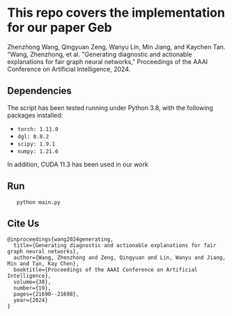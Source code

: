 # This repo covers the implementation for our paper Geb

Zhenzhong Wang, Qingyuan Zeng, Wanyu Lin, Min Jiang, and Kaychen Tan. "Wang, Zhenzhong, et al. "Generating diagnostic and actionable explanations for fair graph neural networks," Proceedings of the AAAI Conference on Artificial Intelligence, 2024.

Dependencies
-----

The script has been tested running under Python 3.8, with the following packages installed:

- `torch: 1.11.0   `
- `dgl: 0.8.2   `
- `scipy: 1.9.1 `
- `numpy: 1.21.6 `

In addition, CUDA 11.3 has been used in our work

Run
-----

       python main.py


Cite Us
-----
```
@inproceedings{wang2024generating,
  title={Generating diagnostic and actionable explanations for fair graph neural networks},
  author={Wang, Zhenzhong and Zeng, Qingyuan and Lin, Wanyu and Jiang, Min and Tan, Kay Chen},
  booktitle={Proceedings of the AAAI Conference on Artificial Intelligence},
  volume={38},
  number={19},
  pages={21690--21698},
  year={2024}
}
```
